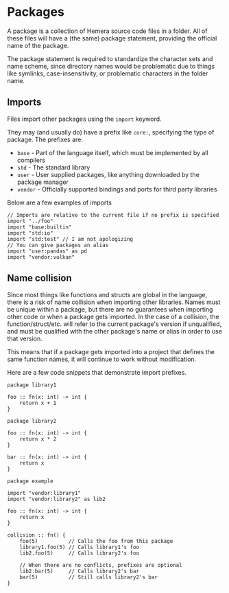 # Packages

A package is a collection of Hemera source code files in a folder. All of these files will have a (the same) package statement, providing the official name
of the package.

The package statement is required to standardize the character sets and name scheme, since directory names would be problematic due to things like
symlinks, case-insensitivity, or problematic characters in the folder name.

## Imports

Files import other packages using the `import` keyword.

They may (and usually do) have a prefix like `core:`, specifying the type of package. The prefixes are:

* `base` - Part of the language itself, which must be implemented by all compilers
* `std` - The standard library
* `user` - User supplied packages, like anything downloaded by the package manager
* `vendor` - Officially supported bindings and ports for third party libraries

Below are a few examples of imports

```
// Imports are relative to the current file if no prefix is specified
import "../foo"
import "base:builtin"
import "std:io"
import "std:test" // I am not apologizing
// You can give packages an alias
import "user:pandas" as pd 
import "vendor:vulkan"
```

## Name collision

Since most things like functions and structs are global in the language, there is a risk of name collision when importing other libraries.
Names must be unique within a package, but there are no guarantees when importing other code or when a package gets imported. In 
the case of a collision, the function/struct/etc. will refer to the current package's version if unqualified, and must be qualified
with the other package's name or alias in order to use that version.

This means that if a package gets imported into a project that defines the same function names, it will continue to work without modification.

Here are a few code snippets that demonstrate import prefixes.

```
package library1

foo :: fn(x: int) -> int {
    return x + 1
}
```

```
package library2

foo :: fn(x: int) -> int {
    return x * 2
}

bar :: fn(x: int) -> int {
    return x
}
```

```
package example

import "vendor:library1"
import "vendor:library2" as lib2

foo :: fn(x: int) -> int {
    return x
}

collision :: fn() {
    foo(5)          // Calls the foo from this package
    library1.foo(5) // Calls library1's foo
    lib2.foo(5)     // Calls library2's foo

    // When there are no conflicts, prefixes are optional
    lib2.bar(5)     // Calls library2's bar
    bar(5)          // Still calls library2's bar
}
```

